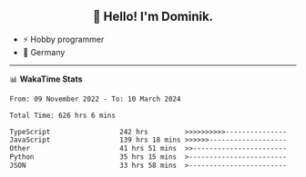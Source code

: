 <h2 align="center">👋 Hello! I'm Dominik.</h2>

- ⚡ Hobby programmer
- 📍 Germany

---
📊 **WakaTime Stats**
<!--START_SECTION:waka-->

```txt
From: 09 November 2022 - To: 10 March 2024

Total Time: 626 hrs 6 mins

TypeScript                 242 hrs         >>>>>>>>>>---------------   38.65 %
JavaScript                 139 hrs 18 mins >>>>>>-------------------   22.25 %
Other                      41 hrs 51 mins  >>-----------------------   06.69 %
Python                     35 hrs 15 mins  >------------------------   05.63 %
JSON                       33 hrs 58 mins  >------------------------   05.43 %
```

<!--END_SECTION:waka-->
